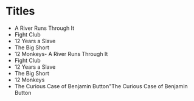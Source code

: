 # Titles

- A River Runs Through It
- Fight Club
- 12 Years a Slave
- The Big Short
- 12 Monkeys- A River Runs Through It
- Fight Club
- 12 Years a Slave
- The Big Short
- 12 Monkeys
- The Curious Case of Benjamin Button"The Curious Case of Benjamin Button
